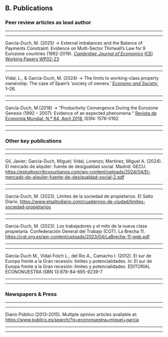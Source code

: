 ## B. Publications

### Peer review articles as lead author

---
---

García-Duch, M. (2025) → External imbalances and the Balance of Payments Constraint: Evidence on Multi-Sector Thirlwall’s Law for 9 Eurozone countries (1992-2019). [*Cambridge Journal of Economics*](https://doi.org/10.1093/cje/beaf015)
[ICEI Working Papers WP02-23](https://docta.ucm.es/entities/publication/17cc3980-a4e2-4790-8b4b-0ed2e3daf071)

---
---


Vidal, L., & García-Duch, M. (2024) → The limits to working-class property ownership: The case of Spain’s ‘society of owners.’  [*Economy and Society*](https://doi.org/10.1080/03085147.2024.2414586), 1–26.


---
---


García-Duch, M.(2018) → “Productivity Convergence During the Eurozone Genesis (1992 – 2007): Evidence of an expected phenomena.“ [Revista de Economía Mundial. N.º 84. April 2018.](http://hdl.handle.net/10272/14725)  ISSN: 1576-0162

---
---

### Other key publications

---
---

Gil, Javier; García-Duch, Miguel; Vidal, Lorenzo; Martínez, Miguel A. (2024). El mercado de alquiler: fuente de desigualdad social. Madrid: GECU. 
https://estudioscriticosurbanos.com/wp-content/uploads/2024/04/El-mercado-de-alquiler-fuente-de-desigualdad-social-2.pdf

---
---


García-Duch, M. (2023). Límites de la sociedad de propietarios. El Salto Diario. 
https://www.elsaltodiario.com/cuadernos-de-ciudad/limites-sociedad-propietarios

---
---

García-Duch, M. (2023). Los trabajadores y el mito de la nueva clase propietaria. Confederación General del Trabajo (CGT). La Brecha 11.
https://cgt.org.es/wp-content/uploads/2023/04/LaBrecha-11-web.pdf

---
---

García-Duch M., Vidal-Folch L., del Río A., Camacho I. (2012). El sur de Europa frente a la Gran recesión: límites y potencialidades. In: El sur de Europa frente a la Gran recesión: límites y potencialidades. EDITORIAL ECONONUESTRA ISBN 13:978-84-695-9239-7

---
---

### Newspapers & Press

---
---

Diario Público (2013-2015). Multiple opinion articles available at:  https://www.publico.es/search/?q=econonuestra+miguel+garcia

---
---
